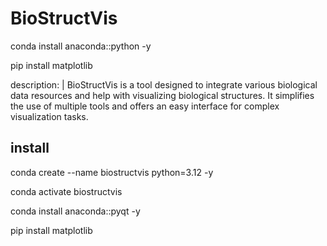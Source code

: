 # BioStructVis

conda install anaconda::python  -y

pip install matplotlib



  description: |
    BioStructVis is a tool designed to integrate various biological data resources and help with visualizing biological structures. It simplifies the use of multiple tools and offers an easy interface for complex visualization tasks.


## install
conda create --name biostructvis  python=3.12 -y

conda activate biostructvis

conda install anaconda::pyqt  -y

pip install matplotlib
